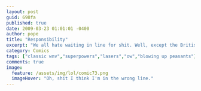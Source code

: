 ```yaml
---
layout: post
guid: 698fa
published: true
date: 2009-03-23 01:01:01 -0400
author: pope
title: "Responsibility"
excerpt: "We all hate waiting in line for shit. Well, except the British. Queueing is kind of their thing. But for the rest of us, we today present a fantasy that we\'ve all had one day or another."
category: Comics
tags: ["classic wnv","superpowers","lasers","ow","blowing up peasants"]
comments: true 
image:
  feature: /assets/img/lol/comic73.png
  imageHover: "Oh, shit I think I'm in the wrong line."
---
```



